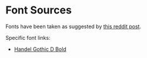 # Font Sources

Fonts have been taken as suggested by
[this reddit post](https://www.reddit.com/r/twilightimperium/comments/7ivw5h/ti4_font/).

Specific font links:

- [Handel Gothic D Bold](https://fontsgeek.com/fonts/Handel-Gothic-D-Bold)
